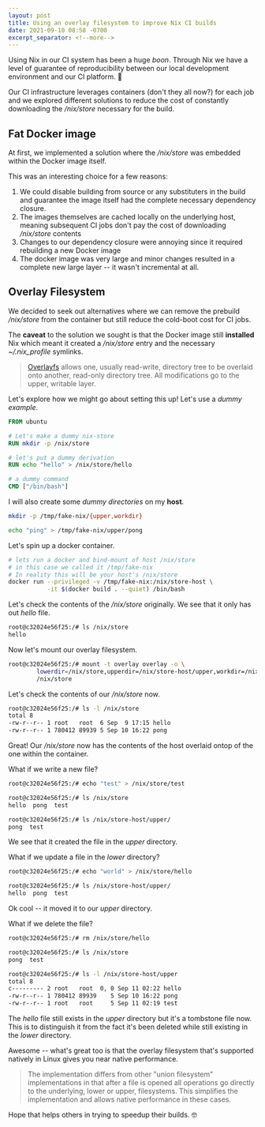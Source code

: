 ```yaml
---
layout: post
title: Using an overlay filesystem to improve Nix CI builds
date: 2021-09-10 08:58 -0700
excerpt_separator: <!--more-->
---
```


Using Nix in our CI system has been a huge _boon_. Through Nix we have a level of guarantee of reproducibility between our local development environment and our CI platform. 🙌

Our CI infrastructure leverages containers (don't they all now?) for each job and we explored different solutions to reduce the cost of constantly downloading the _/nix/store_ necessary for the build.

<!--more-->

## Fat Docker image

At first, we implemented a solution where the _/nix/store_ was embedded within the Docker image itself.

This was an interesting choice for a few reasons:
1. We could disable building from source or any substituters in the build and guarantee the image itself had the complete necessary dependency closure.
2. The images themselves are cached locally on the underlying host, meaning subsequent CI jobs don't pay the cost of downloading _/nix/store_ contents
3. Changes to our dependency closure were annoying since it required rebuilding a new Docker image
4. The docker image was very large and minor changes resulted in a complete new large layer -- it wasn't incremental at all.


## Overlay Filesystem

We decided to seek out alternatives where we can remove the prebuild _/nix/store_ from the container but still reduce the cold-boot cost for CI jobs.

The **caveat** to the solution we sought is that the Docker image still **installed** Nix which meant it created a _/nix/store_ entry and the necessary _~/.nix_profile_ symlinks.

> [Overlayfs](https://github.com/torvalds/linux/commit/e9be9d5e76e34872f0c37d72e25bc27fe9e2c54c) allows one, usually read-write, directory tree to be
overlaid onto another, read-only directory tree.  All modifications
go to the upper, writable layer.

Let's explore how we might go about setting this up! Let's use a _dummy example_.

```dockerfile
FROM ubuntu

# Let's make a dummy nix-store
RUN mkdir -p /nix/store

# let's put a dummy derivation
RUN echo "hello" > /nix/store/hello

# a dummy command
CMD ["/bin/bash"]
```

I will also create some _dummy directories_ on my **host**.

```bash
mkdir -p /tmp/fake-nix/{upper,workdir}

echo "ping" > /tmp/fake-nix/upper/pong
```

Let's spin up a docker container.

```bash
# lets run a docker and bind-mount of host /nix/store
# in this case we called it /tmp/fake-nix
# In reality this will be your host's /nix/store
docker run --privileged -v /tmp/fake-nix:/nix/store-host \
           -it $(docker build . --quiet) /bin/bash
```

Let's check the contents of the _/nix/store_ originally.
We see that it only has out _hello_ file.

```bash
root@c32024e56f25:/# ls /nix/store
hello
```

Now let's mount our overlay filesystem.
```bash
root@c32024e56f25:/# mount -t overlay overlay -o \ 
        lowerdir=/nix/store,upperdir=/nix/store-host/upper,workdir=/nix/store-host/workdir \
        /nix/store
```

Let's check the contents of our _/nix/store_ now.
```bash
root@c32024e56f25:/# ls -l /nix/store
total 8
-rw-r--r-- 1 root   root  6 Sep  9 17:15 hello
-rw-r--r-- 1 780412 89939 5 Sep 10 16:22 pong
```

Great! Our _/nix/store_ now has the contents of the host overlaid ontop of the one within the container.

What if we write a new file?

```bash
root@c32024e56f25:/# echo "test" > /nix/store/test

root@c32024e56f25:/# ls /nix/store
hello  pong  test

root@c32024e56f25:/# ls /nix/store-host/upper/
pong  test
```

We see that it created the file in the _upper_ directory.

What if we update a file in the _lower_ directory?

```bash
root@c32024e56f25:/# echo "world" > /nix/store/hello

root@c32024e56f25:/# ls /nix/store-host/upper/
hello  pong  test
```

Ok cool -- it moved it to our _upper_ directory.

What if we delete the file?
```bash
root@c32024e56f25:/# rm /nix/store/hello

root@c32024e56f25:/# ls /nix/store            
pong  test

root@c32024e56f25:/# ls -l /nix/store-host/upper      
total 8
c--------- 2 root   root  0, 0 Sep 11 02:22 hello
-rw-r--r-- 1 780412 89939    5 Sep 10 16:22 pong
-rw-r--r-- 1 root   root     5 Sep 11 02:19 test
```

The _hello_ file still exists in the _upper_ directory but it's a tombstone file now.
This is to distinguish it from the fact it's been deleted while still existing in the _lower_ directory.

Awesome -- what's great too is that the overlay filesystem that's supported natively in Linux gives you near native performance.

> The implementation differs from other "union filesystem"
implementations in that after a file is opened all operations go
directly to the underlying, lower or upper, filesystems.  This
simplifies the implementation and allows native performance in these
cases.

Hope that helps others in trying to speedup their builds. 🤓